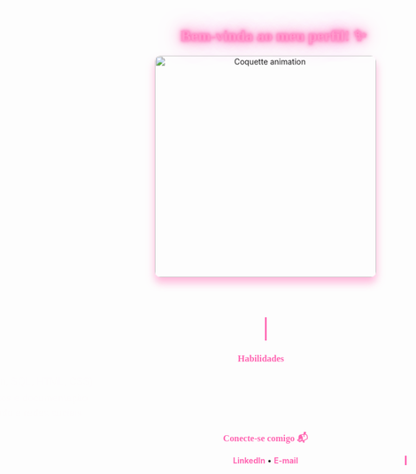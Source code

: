 <h1 align="center" style="color:#ff99cc; font-family: 'Cursive'; animation: neon-glow 1.5s infinite alternate;">
  🌸 Bem-vinda ao meu perfil! ✨
</h1>

<div align="center">
  <img src="https://your-link-to-image.png" alt="Coquette animation" width="400" style="border-radius: 10px; box-shadow: 0 10px 15px rgba(255, 153, 204, 0.7); animation: bounce 3s infinite;">
</div>

<h2 align="center" style="color:#ff66b2; font-family: 'Cursive'; animation: pop-up 2s ease-in-out;">
  Sobre mim
</h2>

<p align="center" style="color:#ff99cc; font-family: 'Arial'; font-size: 18px; animation: typewriter 4s steps(40) 1;">
  🌸 Olá, sou Helen! Tenho 19 anos e estou cursando o segundo semestre de Sistemas de Informação na UNIPLAC.
</p>

<p align="center" style="color:#ff99cc; font-family: 'Arial'; font-size: 18px; animation: typewriter 5s steps(60) 1;">
  Trabalho como analista de requisitos na Ueek Soluções Digitais, documentando projetos e intermediando a comunicação entre desenvolvedores e clientes.
</p>

<h3 align="center" style="color:#ff66b2; font-family: 'Cursive'; animation: pop-up 2s ease-in-out 2s;">
  Habilidades 🌟
</h3>

<ul align="center" style="list-style-type:none; color:#ff99cc; font-family: 'Arial'; font-size: 18px; animation: slide-in 3s;">
  <li>💻 Programação (Kotlin, SQL, HTML, CSS)</li>
  <li>📊 Análise de requisitos e documentação</li>
  <li>📱 Gestão de conteúdo e redes sociais</li>
</ul>

<h3 align="center" style="color:#ff66b2; font-family: 'Cursive'; animation: pop-up 2s ease-in-out 4s;">
  Conecte-se comigo 📬
</h3>

<p align="center" style="animation: pop-up 2s ease-in-out 5s;">
  <a href="https://www.linkedin.com/in/seu-perfil-linkedin" target="_blank" style="text-decoration:none; color:#ff66b2; font-weight:bold; animation: pulse 1.5s infinite;">LinkedIn</a> • 
  <a href="mailto:seu-email@dominio.com" style="text-decoration:none; color:#ff66b2; font-weight:bold; animation: pulse 1.5s infinite;">E-mail</a>
</p>

<style>
  /* Efeito de brilho neon */
  @keyframes neon-glow {
    0% { text-shadow: 0 0 5px #ff66b2, 0 0 10px #ff66b2, 0 0 20px #ff66b2, 0 0 40px #ff66b2; }
    100% { text-shadow: 0 0 10px #ff66b2, 0 0 20px #ff66b2, 0 0 30px #ff66b2, 0 0 60px #ff66b2; }
  }

  /* Efeito bounce para imagem */
  @keyframes bounce {
    0%, 100% { transform: translateY(0); }
    50% { transform: translateY(-20px); }
  }

  /* Efeito de pop-up */
  @keyframes pop-up {
    0% { transform: scale(0); opacity: 0; }
    100% { transform: scale(1); opacity: 1; }
  }

  /* Animação de máquina de escrever */
  @keyframes typewriter {
    from { width: 0; }
    to { width: 100%; }
  }

  p {
    white-space: nowrap;
    overflow: hidden;
    border-right: 3px solid #ff66b2;
    width: 100%;
    margin: 0 auto;
  }

  /* Efeito de deslizar para a lista de habilidades */
  @keyframes slide-in {
    0% { transform: translateX(-100%); opacity: 0; }
    100% { transform: translateX(0); opacity: 1; }
  }

  /* Pulso para links */
  @keyframes pulse {
    0% { transform: scale(1); }
    50% { transform: scale(1.1); }
    100% { transform: scale(1); }
  }

  /* Efeito de hover nos links */
  a:hover {
    color: #ff1493;
    transition: color 0.3s ease-in-out;
  }
</style>
